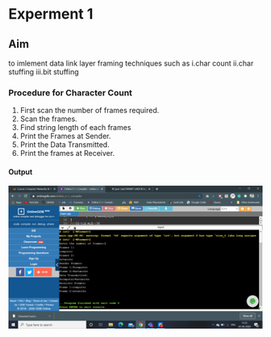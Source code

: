 # Experment 1
## Aim
to imlement data link layer framing techniques such as 
i.char count ii.char stuffing iii.bit stuffing
### Procedure for Character Count
1. First scan the number of frames required.
2. Scan the frames.
3. Find string length of each frames
4. Print the Frames at Sender.
5. Print  the Data Transmitted.
6. Print the frames at Receiver.


#### Output
![output](Exp1Output.png)
